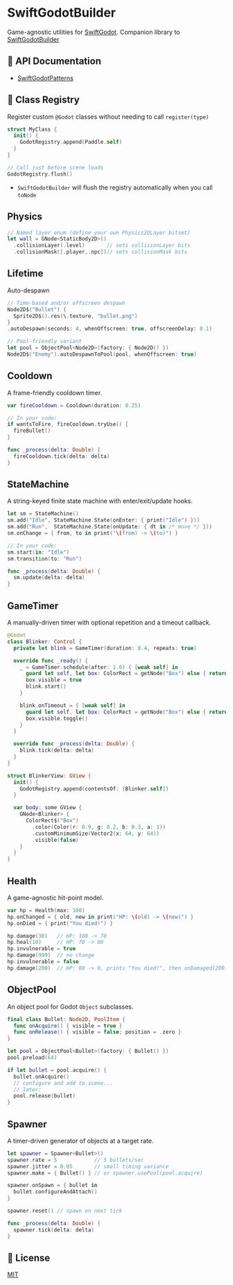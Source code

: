 # SwiftGodotBuilder

Game-agnostic utilities for [SwiftGodot](https://github.com/migueldeicaza/SwiftGodot). Companion library to [SwiftGodotBuilder](https://github.com/johnsusek/SwiftGodotBuilder)

## 📕 API Documentation

- [SwiftGodotPatterns](https://johnsusek.github.io/SwiftGodotPatterns/documentation/swiftgodotpatterns/)

## 💁 Class Registry

Register custom `@Godot` classes without needing to call `register(type)`

```swift
struct MyClass {
  init() {
    GodotRegistry.append(Paddle.self)
  }
}

// Call just before scene loads
GodotRegistry.flush()
```


- `SwiftGodotBuilder` will flush the registry automatically when you call `toNode`

## Physics

```swift
// Named layer enum (define your own Physics2DLayer bitset)
let wall = GNode<StaticBody2D>()
  .collisionLayer(.level)       // sets collisionLayer bits
  .collisionMask([.player,.npc])// sets collisionMask bits
```

## Lifetime

Auto-despawn

```swift
// Time-based and/or offscreen despawn
Node2D$("Bullet") {
  Sprite2D$().res(\.texture, "bullet.png")
}
.autoDespawn(seconds: 4, whenOffscreen: true, offscreenDelay: 0.1)

// Pool-friendly variant
let pool = ObjectPool<Node2D>(factory: { Node2D() })
Node2D$("Enemy").autoDespawnToPool(pool, whenOffscreen: true)
```


## Cooldown

A frame-friendly cooldown timer.

```swift
var fireCooldown = Cooldown(duration: 0.25)

// In your code:
if wantsToFire, fireCooldown.tryUse() {
  fireBullet()
}

func _process(delta: Double) {
  fireCooldown.tick(delta: delta)
}
```

## StateMachine

A string-keyed finite state machine with enter/exit/update hooks.

```swift
let sm = StateMachine()
sm.add("Idle", StateMachine.State(onEnter: { print("Idle") }))
sm.add("Run",  StateMachine.State(onUpdate: { dt in /* move */ }))
sm.onChange = { from, to in print("\(from) -> \(to)") }

// In your code:
sm.start(in: "Idle")
sm.transition(to: "Run")

func _process(delta: Double) {
  sm.update(delta: delta)
}
```

## GameTimer

A manually-driven timer with optional repetition and a timeout callback.

```swift
@Godot
class Blinker: Control {
  private let blink = GameTimer(duration: 0.4, repeats: true)

  override func _ready() {
    _ = GameTimer.schedule(after: 1.0) { [weak self] in
      guard let self, let box: ColorRect = getNode("Box") else { return }
      box.visible = true
      blink.start()
    }

    blink.onTimeout = { [weak self] in
      guard let self, let box: ColorRect = getNode("Box") else { return }
      box.visible.toggle()
    }
  }

  override func _process(delta: Double) {
    blink.tick(delta: delta)
  }
}
```

```swift
struct BlinkerView: GView {
  init() {
    GodotRegistry.append(contentsOf: [Blinker.self])
  }

  var body: some GView {
    GNode<Blinker> {
      ColorRect$("Box")
        .color(Color(r: 0.9, g: 0.2, b: 0.3, a: 1))
        .customMinimumSize(Vector2(x: 64, y: 64))
        .visible(false)
    }
  }
}
```

## Health

A game-agnostic hit-point model.

```swift
var hp = Health(max: 100)
hp.onChanged = { old, new in print("HP: \(old) -> \(new)") }
hp.onDied = { print("You died!") }

hp.damage(30)   // HP: 100 -> 70
hp.heal(10)     // HP: 70 -> 80
hp.invulnerable = true
hp.damage(999)  // no change
hp.invulnerable = false
hp.damage(200)  // HP: 80 -> 0, prints "You died!", then onDamaged(200)
```

## ObjectPool

An object pool for Godot `Object` subclasses.

```swift
final class Bullet: Node2D, PoolItem {
  func onAcquire() { visible = true }
  func onRelease() { visible = false; position = .zero }
}

let pool = ObjectPool<Bullet>(factory: { Bullet() })
pool.preload(64)

if let bullet = pool.acquire() {
  bullet.onAcquire()
  // configure and add to scene...
  // later:
  pool.release(bullet)
}
```

## Spawner

A timer-driven generator of objects at a target rate.

```swift
let spawner = Spawner<Bullet>()
spawner.rate = 5            // 5 bullets/sec
spawner.jitter = 0.05       // small timing variance
spawner.make = { Bullet() } // or spawner.usePool(pool.acquire)

spawner.onSpawn = { bullet in
  bullet.configureAndAttach()
}

spawner.reset() // spawn on next tick

func _process(delta: Double) {
  spawner.tick(delta: delta)
}
```

## 📜 License

[MIT](LICENSE)
